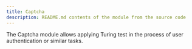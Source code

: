 ```yaml
---
title: Captcha
description: README.md contents of the module from the source code
---
```


The Captcha module allows applying Turing test in the process of user authentication or similar tasks.
